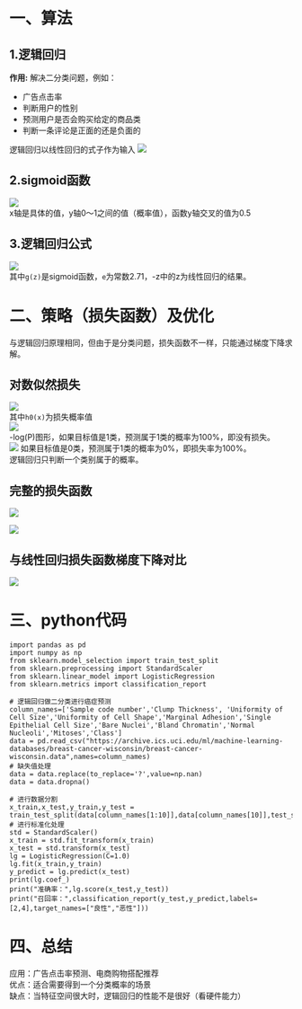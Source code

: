 # 一、算法
## 1.逻辑回归  
**作用:** 解决二分类问题，例如：
- 广告点击率
- 判断用户的性别
- 预测用户是否会购买给定的商品类
- 判断一条评论是正面的还是负面的  

逻辑回归以线性回归的式子作为输入
![](./static/逻辑回归/逻辑回归输入.png)  

## 2.sigmoid函数
![](./static/逻辑回归/sigmoid函数.png)  
x轴是具体的值，y轴0～1之间的值（概率值），函数y轴交叉的值为0.5

## 3.逻辑回归公式
![](./static/逻辑回归/逻辑回归公式.png)  
其中`g(z)`是sigmoid函数，`e`为常数2.71，-z中的z为线性回归的结果。
# 二、策略（损失函数）及优化
与逻辑回归原理相同，但由于是分类问题，损失函数不一样，只能通过梯度下降求解。
## 对数似然损失
![](./static/逻辑回归/对数似然损失函数.png)  
其中`h0(x)`为损失概率值  
![](./static/逻辑回归/损失函数y=1.png)  
-log(P)图形，如果目标值是1类，预测属于1类的概率为100%，即没有损失。  
![](./static/逻辑回归/损失函数y=0.png) 
如果目标值是0类，预测属于1类的概率为0%，即损失率为100%。  
逻辑回归只判断一个类别属于的概率。
## 完整的损失函数
![](./static/逻辑回归/完整的损失函数.png)  

![](./static/逻辑回归/完整损失函数解释.png)  

## 与线性回归损失函数梯度下降对比
<!-- **损失函数对比** -->
![](./static/逻辑回归/损失函数对比.png)  

# 三、python代码
```
import pandas as pd
import numpy as np
from sklearn.model_selection import train_test_split
from sklearn.preprocessing import StandardScaler
from sklearn.linear_model import LogisticRegression
from sklearn.metrics import classification_report

# 逻辑回归做二分类进行癌症预测
column_names=['Sample code number','Clump Thickness', 'Uniformity of Cell Size','Uniformity of Cell Shape','Marginal Adhesion','Single Epithelial Cell Size','Bare Nuclei','Bland Chromatin','Normal Nucleoli','Mitoses','Class']
data = pd.read_csv("https://archive.ics.uci.edu/ml/machine-learning-databases/breast-cancer-wisconsin/breast-cancer-wisconsin.data",names=column_names)
# 缺失值处理
data = data.replace(to_replace='?',value=np.nan)
data = data.dropna()

# 进行数据分割
x_train,x_test,y_train,y_test = train_test_split(data[column_names[1:10]],data[column_names[10]],test_size=0.25)
# 进行标准化处理
std = StandardScaler()
x_train = std.fit_transform(x_train)
x_test = std.transform(x_test)
lg = LogisticRegression(C=1.0)
lg.fit(x_train,y_train)
y_predict = lg.predict(x_test)
print(lg.coef_)
print("准确率：",lg.score(x_test,y_test))
print("召回率：",classification_report(y_test,y_predict,labels=[2,4],target_names=["良性","恶性"]))
```
# 四、总结
应用：广告点击率预测、电商购物搭配推荐  
优点：适合需要得到一个分类概率的场景  
缺点：当特征空间很大时，逻辑回归的性能不是很好（看硬件能力）


